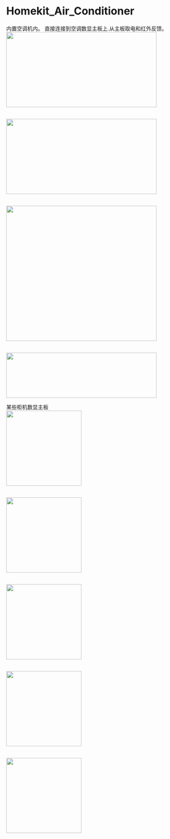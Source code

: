 # Homekit_Air_Conditioner
内置空调机内。
直接连接到空调数显主板上.从主板取电和红外反馈。
<br><img src="https://github.com/LouisLee985/Homekit-Air-Conditioner/blob/main/hardware/AC_IR_Homekit_Inside_3.0_0402/AC_IR_Homekit_Inside_3.0_0402.jpg" width="400" height="200"/>

<br><img src="https://github.com/LouisLee985/Homekit-Air-Conditioner/blob/main/hardware/AC_IR_Homekit_Inside_3.0_0402/IMG_2002.JPG" width="400" height="200"/>

<br><img src="https://github.com/LouisLee985/Homekit-Air-Conditioner/blob/main/hardware/AC_IR_Homekit_Inside_3.0_0402/IMG_2003.JPG" width="400" height="360"/>

<br><img src="https://github.com/LouisLee985/Homekit-Air-Conditioner/blob/main/hardware/AC_IR_Homekit_Inside_3.0_0402/IMG_2004.jpg" width="400" height="120"/>


某些柜机数显主板
<br><img src="https://github.com/LouisLee985/Homekit-Air-Conditioner/blob/main/hardware/AC_IR_Homekit_Inside_3.0_0402/IMG_2005.JPG" width="200" height="200"/>

<br><img src="https://github.com/LouisLee985/Homekit-Air-Conditioner/blob/main/hardware/AC_IR_Homekit_Inside_3.0_0402/IMG_2007.JPG" width="200" height="200"/>

<br><img src="https://github.com/LouisLee985/Homekit-Air-Conditioner/blob/main/hardware/AC_IR_Homekit_Inside_3.0_0402/IMG_2029.JPG" width="200" height="200"/>

<br><img src="https://github.com/LouisLee985/Homekit-Air-Conditioner/blob/main/hardware/AC_IR_Homekit_Inside_3.0_0402/IMG_2030.JPG" width="200" height="200"/>


<br><img src="https://github.com/LouisLee985/Homekit-Air-Conditioner/blob/main/hardware/AC_IR_Homekit_Inside_3.0_0402/IMG_2031.JPG" width="200" height="200"/>
